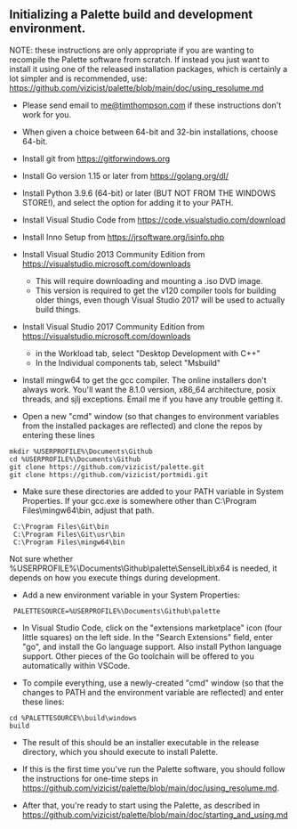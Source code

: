 ## Initializing a Palette build and development environment.

NOTE: these instructions are only appropriate if you are wanting
to recompile the Palette software from scratch.
If instead you just want to install it using one of the
released installation packages, which is certainly a lot simpler and is recommended, use:
<a href="https://github.com/vizicist/palette/blob/main/doc/using_resolume.md">https://github.com/vizicist/palette/blob/main/doc/using_resolume.md</a>

- Please send email to me@timthompson.com if these instructions don't work for you.

- When given a choice between 64-bit and 32-bin installations, choose 64-bit.

- Install git from https://gitforwindows.org

- Install Go version 1.15 or later from https://golang.org/dl/

- Install Python 3.9.6 (64-bit) or later (BUT NOT FROM THE WINDOWS STORE!), and select the option for adding it to your PATH.

- Install Visual Studio Code from https://code.visualstudio.com/download

- Install Inno Setup from https://jrsoftware.org/isinfo.php

- Install Visual Studio 2013 Community Edition from https://visualstudio.microsoft.com/downloads

  - This will require downloading and mounting a .iso DVD image.
  - This version is required to get the v120 compiler tools for building older things,
  even though Visual Studio 2017 will be used to actually build things.

- Install Visual Studio 2017 Community Edition from https://visualstudio.microsoft.com/downloads

	- in the Workload tab, select "Desktop Development with C++"
	- In the Individual components tab, select "Msbuild"

- Install mingw64 to get the gcc compiler.  The online installers don't always work.  You'll want the 8.1.0 version, x86_64 architecture, posix threads, and sjlj exceptions.  Email me if you have any trouble getting it.

- Open a new "cmd" window (so that changes to environment variables from the installed packages are reflected) and clone the repos by entering these lines

```
mkdir %USERPROFILE%\Documents\Github
cd %USERPROFILE%\Documents\Github
git clone https://github.com/vizicist/palette.git
git clone https://github.com/vizicist/portmidi.git
```

- Make sure these directories are added to your PATH variable in System Properties.  If your gcc.exe is somewhere other than C:\Program Files\mingw64\bin, adjust that path.

```
 C:\Program Files\Git\bin
 C:\Program Files\Git\usr\bin
 C:\Program Files\mingw64\bin
```

Not sure whether %USERPROFILE%\Documents\Github\palette\SenselLib\x64 is needed, it depends on how you execute things during development.

- Add a new environment variable in your System Properties:

```
 PALETTESOURCE=%USERPROFILE%\Documents\Github\palette
```

- In Visual Studio Code, click on the "extensions marketplace" icon (four little squares) on the left side.
  In the "Search Extensions" field, enter "go", and install the Go language support.
  Also install Python language support.
  Other pieces of the Go toolchain will be offered to you automatically within VSCode.

- To compile everything, use a newly-created "cmd" window (so that the changes to PATH and the environment variable are reflected) and enter these lines:

```
cd %PALETTESOURCE%\build\windows
build
```

- The result of this should be an installer executable in the release directory,
which you should execute to install Palette.

- If this is the first time you've run the Palette software, you should follow the instructions for one-time steps in
<a href="https://github.com/vizicist/palette/blob/main/doc/using_resolume.md">https://github.com/vizicist/palette/blob/main/doc/using_resolume.md</a>.

- After that, you're ready to start using the Palette, as described in 
<a href="https://github.com/vizicist/palette/blob/main/doc/starting_and_using.md">https://github.com/vizicist/palette/blob/main/doc/starting_and_using.md</a>

